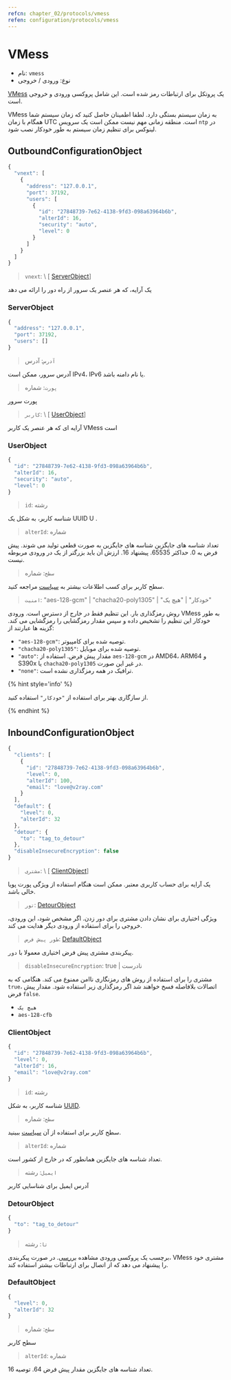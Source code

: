 ```yaml
---
refcn: chapter_02/protocols/vmess
refen: configuration/protocols/vmess
---
```

# VMess

* نام: `vmess`
* نوع: ورودی / خروجی

[VMess](https://www.v2ray.com/eng/protocols/vmess.html) یک پروتکل برای ارتباطات رمز شده است. این شامل پروکسی ورودی و خروجی است.

VMess به زمان سیستم بستگی دارد. لطفا اطمینان حاصل کنید که زمان سیستم شما همگام با زمان UTC است. منطقه زمانی مهم نیست ممکن است یک سرویس `ntp` در لینوکس برای تنظیم زمان سیستم به طور خودکار نصب شود.

## OutboundConfigurationObject

```javascript
{
  "vnext": [
    {
      "address": "127.0.0.1",
      "port": 37192,
      "users": [
        {
          "id": "27848739-7e62-4138-9fd3-098a63964b6b",
          "alterId": 16,
          "security": "auto",
          "level": 0
        }
      ]
    }
  ]
}
```

> `vnext`: \ [ [ServerObject](#serverobject)]

یک آرایه، که هر عنصر یک سرور از راه دور را ارائه می دهد

### ServerObject

```javascript
{
  "address": "127.0.0.1",
  "port": 37192,
  "users": []
}
```

> `آدرس`: آدرس

آدرس سرور، ممکن است IPv4، IPv6 یا نام دامنه باشد.

> `پورت`: شماره

پورت سرور

> `کاربر`: \ [ [UserObject](#userobject)\]

آرایه ای که هر عنصر یک کاربر VMess است

### UserObject

```javascript
{
  "id": "27848739-7e62-4138-9fd3-098a63964b6b",
  "alterId": 16,
  "security": "auto",
  "level": 0
}
```

> `id`: رشته

شناسه کاربر، به شکل یک UUID U [](https://en.wikipedia.org/wiki/Universally_unique_identifier).

> `alterId`: شماره

تعداد شناسه های جایگزین شناسه های جایگزین به صورت قطعی تولید می شوند. پیش فرض به 0. حداکثر 65535. پیشنهاد 16. ارزش آن باید بزرگتر از یک در ورودی مربوطه نیست.

> `سطح`: شماره

سطح کاربر برای کسب اطلاعات بیشتر به [سیاست](../policy.md) مراجعه کنید.

> `امنیت`: "aes-128-gcm" | "chacha20-poly1305" | "خودکار" | "هیچ یک"

روش رمزگذاری بار. این تنظیم فقط در خارج از دسترس است. ورودی VMess به طور خودکار این تنظیم را تشخیص داده و سپس مقدار رمزگشایی را رمزگشایی می کند. گزینه ها عبارتند از:

* `"aes-128-gcm"`: توصیه شده برای کامپیوتر.
* `"chacha20-poly1305"`: توصیه شده برای موبایل.
* `"auto"`: مقدار پیش فرض. استفاده از `aes-128-gcm` در AMD64، ARM64 و S390x یا `chacha20-poly1305` در غیر این صورت.
* `"none"`: ترافیک در همه رمزگذاری نشده است.

{% hint style='info' %}

از سازگاری بهتر برای استفاده از `"خودکار"` استفاده کنید.

{% endhint %}

## InboundConfigurationObject

```javascript
{
  "clients": [
    {
      "id": "27848739-7e62-4138-9fd3-098a63964b6b",
      "level": 0,
      "alterId": 100,
      "email": "love@v2ray.com"
    }
  ],
  "default": {
    "level": 0,
    "alterId": 32
  },
  "detour": {
    "to": "tag_to_detour"
  },
  "disableInsecureEncryption": false
}
```

> `مشتری`: \ [ [ClientObject](#clientobject)\]

یک آرایه برای حساب کاربری معتبر. ممکن است هنگام استفاده از ویژگی پورت پویا خالی باشد.

> `تور`: [DetourObject](#detourobject)

ویژگی اختیاری برای نشان دادن مشتری برای دور زدن. اگر مشخص شود، این ورودی، خروجی را برای استفاده از ورودی دیگر هدایت می کند.

> `طور پیش فرض`: [DefaultObject](#defaultobject)

پیکربندی مشتری پیش فرض اختیاری معمولا با `دور`.

> `disableInsecureEncryption`: true | نادرست

مشتری را برای استفاده از روش های رمزنگاری ناامن ممنوع می کند. هنگامی که به `true`، اتصالات بلافاصله فسخ خواهند شد اگر رمزگذاری زیر استفاده شود. مقدار پیش فرض `false`.

* `هیچ یک`
* `aes-128-cfb`

### ClientObject

```javascript
{
  "id": "27848739-7e62-4138-9fd3-098a63964b6b",
  "level": 0,
  "alterId": 16,
  "email": "love@v2ray.com"
}
```

> `id`: رشته

شناسه کاربر، به شکل [UUID](https://en.wikipedia.org/wiki/Universally_unique_identifier).

> `سطح`: شماره

سطح کاربر برای استفاده از آن [سیاست](../policy.md) ببینید.

> `alterId`: شماره

تعداد شناسه های جایگزین همانطور که در خارج از کشور است.

> `ایمیل`: رشته

آدرس ایمیل برای شناسایی کاربر

### DetourObject

```javascript
{
  "to": "tag_to_detour"
}
```

> `تا`: رشته

برچسب یک پروکسی ورودی مشاهده [بررسی](../protocols.md). در صورت پیکربندی، VMess مشتری خود را پیشنهاد می دهد که از اتصال برای ارتباطات بیشتر استفاده کند.

### DefaultObject

```javascript
{
  "level": 0,
  "alterId": 32
}
```

> `سطح`: شماره

سطح کاربر

> `alterId`: شماره

تعداد شناسه های جایگزین مقدار پیش فرض 64. توصیه 16.